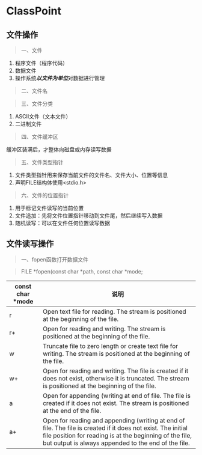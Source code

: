 # ClassPoint

## 文件操作

> 一、文件

1. 程序文件（程序代码）
2. 数据文件
3. 操作系统***以文件为单位***对数据进行管理

> 二、文件名

> 三、文件分类

1. ASCII文件（文本文件）
2. 二进制文件

> 四、文件缓冲区

缓冲区装满后，才整体向磁盘或内存读写数据

> 五、文件类型指针

1. 文件类型指针用来保存当前文件的文件名、文件大小、位置等信息
2. 声明FILE结构体使用<stdio.h>

> 六、文件的位置指针

1. 用于标记文件读写的当前位置
2. 文件追加：先将文件位置指针移动到文件尾，然后继续写入数据
3. 随机读写：可以在文件任何位置读写数据

## 文件读写操作

> 一、fopen函数打开数据文件

> FILE *fopen(const char *path, const char *mode;

| const char *mode | 说明 |
|-----|-----|
|r   |   Open text file for reading.  The stream is positioned at the beginning of the file.|
|r+  |   Open for reading and writing.  The stream is positioned at the beginning of the file.|
|w   |   Truncate file to zero length or create text file for writing.  The stream is positioned at the beginning of the file.|
|w+  |   Open for reading and writing.  The file is created if it does not exist, otherwise it is truncated.  The stream is positioned at the beginning of the file.|
|a   |  Open for appending (writing at end of file.  The file is created if it does not exist.  The stream is positioned at the end of the file.|
|a+  |   Open for reading and appending (writing at end of file.  The file is created if it does not exist.  The initial file position for reading is at the beginning of the file, but output is always appended to the end of the file.|


